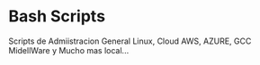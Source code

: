 # Bash Scripts

Scripts de Admiistracion General Linux, Cloud AWS, AZURE, GCC MidellWare y Mucho mas local...

